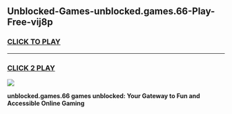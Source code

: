 
## Unblocked-Games-unblocked.games.66-Play-Free-vij8p
<h3>
<a href="https://premium76.site?title=unblocked.games.66&ref=09A">CLICK TO PLAY</a></h3>
<hr>

<h3>
<a href="https://premium76.site?title=unblocked.games.66&ref=09A">CLICK 2 PLAY</a>
  
</h3>

<a href="https://premium76.site?title=unblocked.games.66&ref=09A"><img src="https://clearcache.store/games.png"></a>


**unblocked.games.66 games unblocked: Your Gateway to Fun and Accessible Online Gaming**
